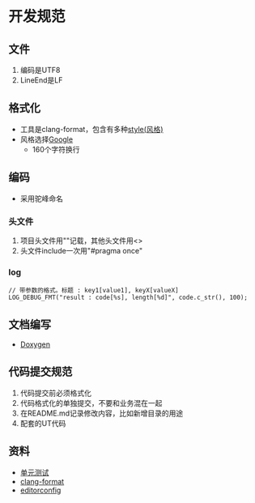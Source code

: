 # 开发规范
## 文件
1. 编码是UTF8
1. LineEnd是LF

## 格式化
* 工具是clang-format，包含有多种[style(风格)](https://blog.csdn.net/booksyhay/article/details/121115665)
* 风格选择[Google](https://zh-google-styleguide.readthedocs.io/en/latest/google-cpp-styleguide/contents/)
  * 160个字符换行

## 编码
* 采用驼峰命名

### 头文件
1. 项目头文件用""记载，其他头文件用<>
1. 头文件include一次用"#pragma once"

### log
```
// 带参数的格式。标题 : key1[value1], keyX[valueX]
LOG_DEBUG_FMT("result : code[%s], length[%d]", code.c_str(), 100);
```

## 文档编写
* [Doxygen](/third/doxygen)

## 代码提交规范
1. 代码提交前必须格式化
1. 代码格式化的单独提交，不要和业务混在一起
1. 在README.md记录修改内容，比如新增目录的用途
1. 配套的UT代码

## 资料
* [单元测试](../dev/ut)
* [clang-format](../third/clang-format)
* [editorconfig](https://juejin.im/post/5b9cba4c6fb9a05cf67a79a4)
